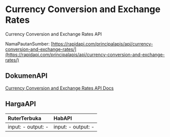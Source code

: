 # Currency Conversion and Exchange Rates

Currency Conversion and Exchange Rates API

NamaPautanSumber: [https://rapidapi.com/principalapis/api/currency-conversion-and-exchange-rates/](https://rapidapi.com/principalapis/api/currency-conversion-and-exchange-rates/)

## DokumenAPI

[Currency Conversion and Exchange Rates API Docs](../apis/kl/Currency_Conversion_and_Exchange_Rates.md)

## HargaAPI

| RuterTerbuka | HabAPI |
|:---|:---|
| input: - output: - | input: - output: - |
